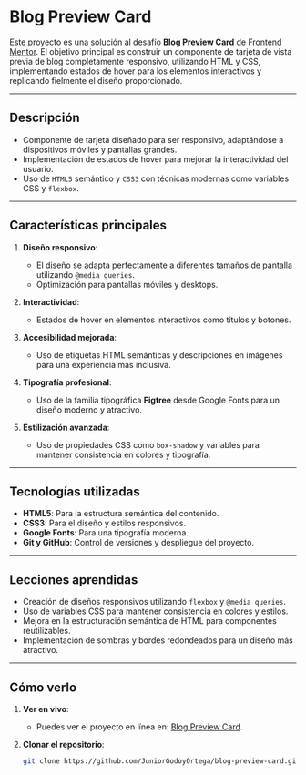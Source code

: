 # Blog Preview Card

Este proyecto es una solución al desafío **Blog Preview Card** de [Frontend Mentor](https://www.frontendmentor.io). El objetivo principal es construir un componente de tarjeta de vista previa de blog completamente responsivo, utilizando HTML y CSS, implementando estados de hover para los elementos interactivos y replicando fielmente el diseño proporcionado.

---

## Descripción

- Componente de tarjeta diseñado para ser responsivo, adaptándose a dispositivos móviles y pantallas grandes.
- Implementación de estados de hover para mejorar la interactividad del usuario.
- Uso de `HTML5` semántico y `CSS3` con técnicas modernas como variables CSS y `flexbox`.

---

## Características principales

1. **Diseño responsivo**:
   - El diseño se adapta perfectamente a diferentes tamaños de pantalla utilizando `@media queries`.
   - Optimización para pantallas móviles y desktops.

2. **Interactividad**:
   - Estados de hover en elementos interactivos como títulos y botones.

3. **Accesibilidad mejorada**:
   - Uso de etiquetas HTML semánticas y descripciones en imágenes para una experiencia más inclusiva.

4. **Tipografía profesional**:
   - Uso de la familia tipográfica **Figtree** desde Google Fonts para un diseño moderno y atractivo.

5. **Estilización avanzada**:
   - Uso de propiedades CSS como `box-shadow` y variables para mantener consistencia en colores y tipografía.

---

## Tecnologías utilizadas

- **HTML5**: Para la estructura semántica del contenido.
- **CSS3**: Para el diseño y estilos responsivos.
- **Google Fonts**: Para una tipografía moderna.
- **Git y GitHub**: Control de versiones y despliegue del proyecto.

---

## Lecciones aprendidas

- Creación de diseños responsivos utilizando `flexbox` y `@media queries`.
- Uso de variables CSS para mantener consistencia en colores y estilos.
- Mejora en la estructuración semántica de HTML para componentes reutilizables.
- Implementación de sombras y bordes redondeados para un diseño más atractivo.

---

## Cómo verlo

1. **Ver en vivo**:
   - Puedes ver el proyecto en línea en: [Blog Preview Card](https://juniorgodoyortega.github.io/blog-preview-card/).

2. **Clonar el repositorio**:
   ```bash
   git clone https://github.com/JuniorGodoyOrtega/blog-preview-card.git
